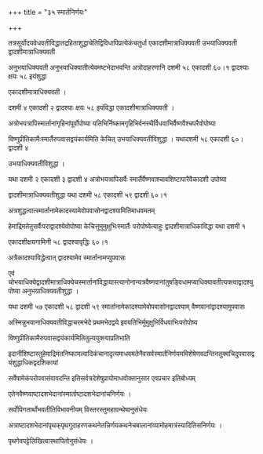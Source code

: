 +++
title = "३५ स्मार्तनिर्णयः"

+++

तत्रसूर्योदयवेधवतीविद्धातद्रहिताशुद्धाचेतिद्विविधापिप्रत्येकंचतुर्धा एकादशीमात्राधिक्यवती उभयाधिक्यवती द्वादशीमात्राधिक्यवती

अनुभयाधिक्यवती अनुभयाधिक्यातीत्येवमष्टभेदाभवन्ति अत्रोदाहरणानि दशमी ५८ एकादशी ६०।१ द्वादश्याः क्षयः ५८ इयंशुद्धा

एकादशीमात्राधिक्यवती ।

दशमी ४ एकादशी २ द्वादश्याः क्षयः ५८ इयंविद्धा एकादशीमात्राधिक्यवती ।

अत्रोभयत्रापिस्मार्तानांगृहिनांपूर्वोपोष्या यतिभिर्निष्कामगृहिभिर्वनस्थैर्विधवाभिर्वैष्णवैश्चपरैवोपोष्या

विष्णुप्रीतिकामैःस्मार्तैरुपवासद्वयंकार्यमिति केचित् उभयाधिक्यवतीविशुद्धा । यथादशमी ५८ एकादशी ६०। द्वादशी ४

उभयाधिक्यवतीविशुद्धा ।

यथा दशमी २ एकादशी ३ द्वादशी ४ अत्रोभयत्रापिसर्वैः स्मार्तैर्वैष्णवाश्चावशिष्टापारैवैकादशी उपोष्या

द्वादशीमात्राधिक्यवतीशुद्धा यथा दशमी ५८ एकादशी ५९ द्वादशी ६०।१

अत्रशुद्धत्वात्स्मार्तानामेकादस्यामेवोपवासोनद्वादश्यामितिमाधवमतम्

हेमाद्रिमतेतुसर्वैःपराद्वादश्येवोपोष्या केचित्तुमुमुक्षुभिःस्मार्तैः परोपोष्येत्याहुः द्वादशीमात्राधिकाविद्धा यथा दशमी १

एकादशीक्षयगामिनी ५८ द्वादश्यावृद्धिः ६०।१

अत्रैकादश्याविद्धेत्वात् द्वादश्यामेव स्मार्तानामप्युपवासः

एवं चोभयाधिक्येद्वादशीमात्राधिक्येचस्मार्तानांविद्धायास्त्यागोनान्यत्रवैष्णवानांतुषङ्विधामप्याधिक्यावतीत्यक्त्वाद्वादश्युपोष्या अनुभयाधिक्यवतीशुद्धा ।

यथा दशमी ५७ एकादशी ५८ द्वादशी ५९ स्मार्तानामेकादश्यामेवोपवासोनद्वादश्याम् वैष्णवानांद्वादश्यामुपवासः

अस्मिन्नुभयानाधिक्यवतीविद्धाचरमभेदे प्रथमभेदद्वये इवयतिभिर्मुमुक्षुभिर्विधवाभिःपरोपोष्य

विष्णुप्रीतिकामैरुपवासद्वयंकार्यमितितुल्ययुक्त्याप्रतिभाति

इदानींशिष्टास्तुहेमाद्रिमंतनिष्कामत्वादिकंचानादृत्यमाधवमतेनैवसर्वस्मार्तनिर्णयमविशेषेणवदन्तिनतुक्वचिदुपवासद्वयंशुद्धाधिकद्वदशिकायां

सर्वेषामेकंपरोपवासंवावदन्ति इतिसर्वत्रदेशेषुप्रायोमाधवोक्तानुसार एवप्रचार इतिबोध्यम्

एतेनवैष्णवाष्टादशभेदानांस्मार्ताष्टादशभेदानांचनिर्णयः ।

सर्वोपिगतार्थोभवतीतिविभावनीयम् विस्तरस्तुमहाग्रन्थेष्वनुसंधेयः

अत्राष्टादशभेदानांपृथक्‌पृथगुदाहरणकथनेतन्निर्णयकथनेचबालानांव्यामोहमात्रंस्यादितिसनिर्णयः ।

पृथगेवपट्टेलिखित्वास्थापितोनुसंधेयः ।
